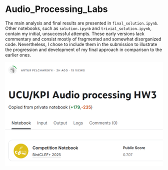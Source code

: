 # Audio_Processing_Labs

The main analysis and final results are presented in `final_solution.ipynb`. Other notebooks, such as `solution.ipynb` and `trivial_solution.ipynb`, contain my initial, unsuccessful attempts. These early versions lack commentary and consist mostly of fragmented and somewhat disorganized code. Nevertheless, I chose to include them in the submission to illustrate the progression and development of my final approach in comparison to the earlier ones.

![alttext](./kaggle_score.png)